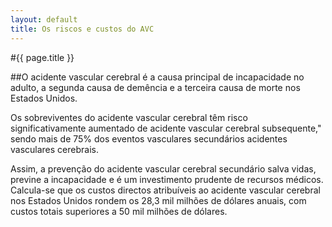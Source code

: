 ```yaml
---
layout: default
title: Os riscos e custos do AVC
---
```


#{{ page.title }}

##O acidente vascular cerebral é a causa principal de incapacidade no adulto, a segunda causa de demência e a terceira causa de morte nos Estados Unidos.

Os sobreviventes do acidente vascular cerebral têm risco significativamente aumentado de acidente vascular cerebral subsequente," sendo mais de 75% dos eventos vasculares secundários acidentes vasculares cerebrais.

Assim, a prevenção do acidente vascular cerebral secundário salva vidas, previne a incapacidade e é um investimento prudente de recursos médicos. Calcula-se que os custos directos atribuíveis ao acidente vascular cerebral nos Estados Unidos rondem os 28,3 mil milhões de dólares anuais, com custos totais superiores a 50 mil milhões de dólares.
